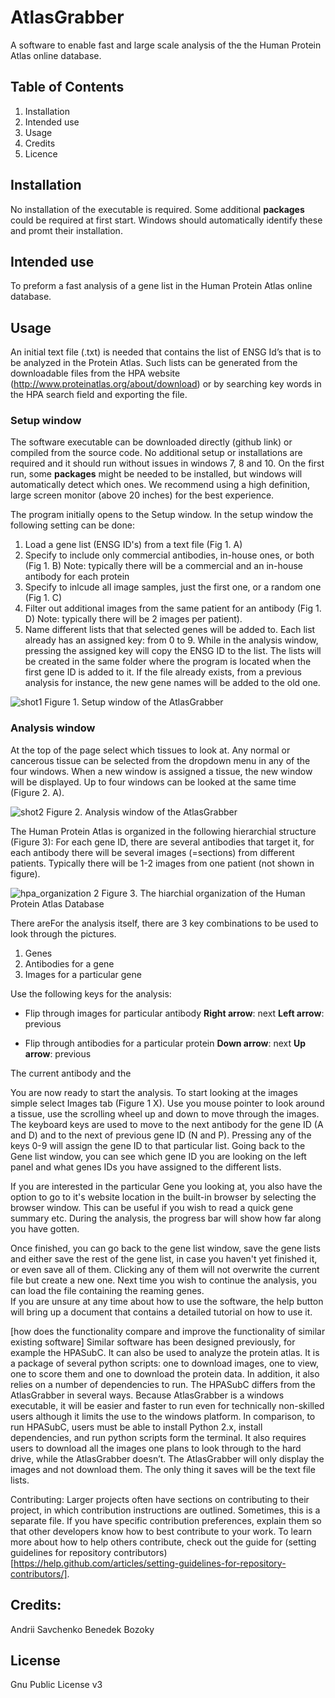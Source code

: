# AtlasGrabber

A software to enable fast and large scale analysis of the the Human Protein Atlas online database. 

## Table of Contents
1. Installation
2. Intended use 
3. Usage
4. Credits
5. Licence 

## Installation
No installation of the executable is required. Some additional **packages** could be required at first start. Windows should automatically identify these and promt their installation. 

## Intended use
To preform a fast analysis of a gene list in the Human Protein Atlas online database.

## Usage 
An initial text file (.txt) is needed that contains the list of ENSG Id’s that is to be analyzed in the Protein Atlas. Such lists can be generated from the downloadable files from the HPA website (http://www.proteinatlas.org/about/download) or by searching key words in the HPA search field and exporting the file. 

### Setup window
The software executable can be downloaded directly (github link) or compiled from the source code. No additional setup or installations are required and it should run without issues in windows 7, 8 and 10. On the first run, some **packages** might be needed to be installed, but windows will automatically detect which ones. We recommend using a high definition, large screen monitor (above 20 inches) for the best experience. 

The program initially opens to the Setup window. In the setup window the following setting can be done: 

1. Load a gene list (ENSG ID's) from a text file (Fig 1. A)
2. Specify to include only commercial antibodies, in-house ones, or  both (Fig 1. B) 
  Note: typically there will be a commercial and an in-house antibody for each protein
3. Specify to inlcude all image samples, just the first one, or a random one (Fig 1. C)
4. Filter out additional images from the same patient for an antibody (Fig 1. D)
  Note: typically there will be 2 images per patient). 
5. Name different lists that that selected genes will be added to. Each list already has an assigned key: from 0 to 9. While in the analysis window, pressing the assigned key will copy the ENSG ID to the list. The lists will be created in the same folder where the program is located when the first gene ID is added to it. If the file already exists, from a previous analysis for instance, the new gene names will be added to the old one. 

![shot1](https://cloud.githubusercontent.com/assets/17572110/22786755/23ccbf8a-eeda-11e6-9034-58a92b146569.jpg)
Figure 1.  Setup window of the AtlasGrabber

### Analysis window
At the top of the page select which tissues to look at. Any normal or cancerous tissue can be selected from the dropdown menu in any of the four windows. When a new window is assigned a tissue, the new window will be displayed. Up to four windows can be looked at the same time (Figure 2. A). 

![shot2](https://cloud.githubusercontent.com/assets/17572110/22879335/d49d9d88-f1dd-11e6-8927-01204d0f748b.jpg)
Figure 2.  Analysis window of the AtlasGrabber

The Human Protein Atlas is organized in the following hierarchial structure (Figure 3): For each gene ID, there are several antibodies that target it, for each antibody there will be several images (=sections) from different patients. Typically there will be 1-2 images from one patient (not shown in figure). 

![hpa_organization 2](https://cloud.githubusercontent.com/assets/17572110/22879557/e1b25cce-f1de-11e6-8e52-b0ca0c7f641f.png)
Figure 3. The hiarchial organization of the Human Protein Atlas Database

There areFor the analysis itself, there are 3 key combinations to be used to look through the pictures. 
1. Genes
2. Antibodies for a gene
3. Images for a particular gene

Use the following keys for the analysis:
- Flip through images for particular antibody
  **Right arrow**: next
  **Left arrow**: previous
  
- Flip through antibodies for a particular protein
  **Down arrow**: next
  **Up arrow**: previous
  
The current antibody and the   
  

You are now ready to start the analysis. To start looking at the images simple select Images tab (Figure 1 X). Use you mouse pointer to look around a tissue, use the scrolling wheel up and down to move through the images. The keyboard keys are used to move to the next antibody for the gene ID (A and D) and to the next of previous gene ID (N and P). Pressing any of the keys 0-9 will assign the gene ID to that particular list. Going back to the Gene list window, you can see which gene ID you are looking on the left panel and what genes IDs you have assigned to the different lists. 

If you are interested in the particular Gene you looking at, you also have the option to go to it's website location in the built-in browser by selecting the browser window. This can be useful if you wish to read a quick gene summary etc. 
During the analysis, the progress bar will show how far along you have gotten. 

Once finished, you can go back to the gene list window, save the gene lists and either save the rest of the gene list, in case you haven't yet finished it, or even save all of them. Clicking any of them will not overwrite the current file but create a new one. Next time you wish to continue the analysis, you can load the file containing the reaming genes.  
If you are unsure at any time about how to use the software, the help button will bring up a document that contains a detailed tutorial on how to use it. 






[how does the functionality compare and improve the functionality of similar existing software]
Similar software has been designed previously, for example the HPASubC. It can also be used to analyze the protein atlas. It is a package of several python scripts: one to download images, one to view, one to score them and one to download the protein data. In addition, it also relies on a number of dependencies to run. 
The HPASubC differs from the AtlasGrabber in several ways. Because AtlasGrabber is a windows executable, it will be easier and faster to run even for technically non-skilled users although it limits the use to the windows platform. In comparison, to run HPASubC, users must be able to install Python 2.x, install dependencies, and run python scripts form the terminal. It also requires users to download all the images one plans to look through to the hard drive, while the AtlasGrabber doesn’t. The AtlasGrabber will only display the images and not download them. The only thing it saves will be the text file lists. 

Contributing: Larger projects often have sections on contributing to their project, in which contribution instructions are outlined. Sometimes, this is a separate file. If you have specific contribution preferences, explain them so that other developers know how to best contribute to your work. To learn more about how to help others contribute, check out the guide for (setting guidelines for repository contributors)[https://help.github.com/articles/setting-guidelines-for-repository-contributors/].

## Credits:
Andrii Savchenko
Benedek Bozoky

## License
Gnu Public License v3
